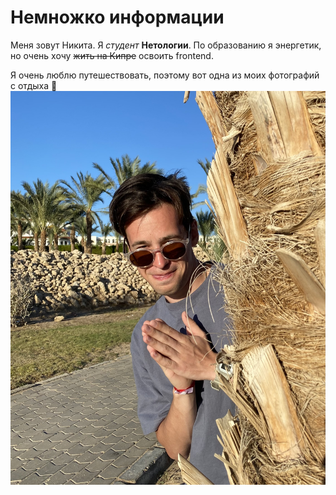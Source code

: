 # Немножко информации

Меня зовут Никита. Я _студент_ **Нетологии**. По образованию я энергетик, но очень хочу ~~жить на Кипре~~ освоить frontend.

Я очень люблю путешествовать, поэтому вот одна из моих фотографий с отдыха :vulcan_salute:
![This is an image](/images/IMG_E0296.JPG)